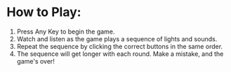 # How to Play:

1) Press Any Key to begin the game.
2) Watch and listen as the game plays a sequence of lights and sounds.
3) Repeat the sequence by clicking the correct buttons in the same order.
4) The sequence will get longer with each round. Make a mistake, and the game's over!
